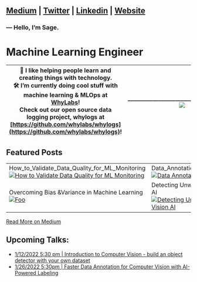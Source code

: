 ## [Medium](https://medium.com/@sagecodes) | [Twitter](https://twitter.com/sagecodes) | [Linkedin](https://www.linkedin.com/in/sageelliott/) | [Website](https://sageelliott.com/)


### — Hello, I’m Sage.

# Machine Learning Engineer


|👋 I like helping people learn and creating things with technology.<br>🛠️ I’m currently doing cool stuff with machine learning & MLOps at [WhyLabs](https://whylabs.ai/)! <br>Check out our open source data logging project, whylogs at [https://github.com/whylabs/whylogs](https://github.com/whylabs/whylogs)! |_______________________________________![](https://github-readme-streak-stats.herokuapp.com/?user=sagecodes&theme=highcontrast&layout=compact&card_width=445)
| ----------|-------------- |

## Featured Posts

||| 
| ----------|-------------- |
|How_to_Validate_Data_Quality_for_ML_Monitoring[![How to Validate Data Quality for ML Monitoring](https://miro.medium.com/max/1400/1*-LNvKMkSTJ3q22BH8DNsTg.gif)](https://medium.com/whylabs/how-to-validate-data-quality-for-ml-monitoring-588ec1200daa) | Data_Annotation_for_Computer_Vision__________________[![Data Annotation for Computer Vision](https://miro.medium.com/max/1400/1*pOTeu-L-GihV6J1U4siYew.gif)](https://medium.com/plainsight/data-annotation-for-computer-vision-a8007c0d9059)|
|Overcoming Bias &Variance in Machine Learning[![Foo](https://miro.medium.com/max/1400/1*FoZkKh-4uhvUgyzaIVEr3w.gif)](https://towardsdatascience.com/overcoming-bias-variance-in-machine-learning-31169dc649ed) | Detecting Unwanted & Hazardous Objects with Vision AI[![Detecting Unwanted & Hazardous Objects with Vision AI](https://miro.medium.com/max/1300/1*jdbasLIwDCwbZXx-yUMDBQ.gif)](https://medium.com/plainsight/detecting-unwanted-hazardous-objects-with-vision-ai-669c379bc815) |

[Read More on Medium](https://sagecodes.medium.com/)



## Upcoming Talks:

- [1/12/2022 5:30 pm | Introduction to Computer Vision - build an object detector with your own dataset](https://www.eventbrite.com/e/intro-to-computer-vision-building-object-detection-models-and-datasets-tickets-225984946057?aff=SageSocial)
- [1/26/2022 5:30pm | Faster Data Annotation for Computer Vision with AI-Powered Labeling](https://www.eventbrite.com/e/faster-data-annotation-for-computer-vision-with-ai-powered-labeling-tickets-227803505417?aff=SageSocial)
